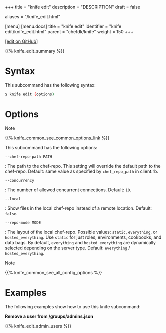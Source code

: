 +++
title = "knife edit"
description = "DESCRIPTION"
draft = false

aliases = "/knife_edit.html"

[menu]
  [menu.docs]
    title = "knife edit"
    identifier = "knife edit/knife_edit.html"
    parent = "chefdk/knife"
    weight = 150
+++    

[\[edit on
GitHub\]](https://github.com/chef/chef-web-docs/blob/master/chef_master/source/knife_edit.rst)

{{% knife_edit_summary %}}

Syntax
======

This subcommand has the following syntax:

``` bash
$ knife edit (options)
```

Options
=======

<div class="note" markdown="1">

<div class="admonition-title" markdown="1">

Note

</div>

{{% knife_common_see_common_options_link %}}

</div>

This subcommand has the following options:

`--chef-repo-path PATH`

:   The path to the chef-repo. This setting will override the default
    path to the chef-repo. Default: same value as specified by
    `chef_repo_path` in client.rb.

`--concurrency`

:   The number of allowed concurrent connections. Default: `10`.

`--local`

:   Show files in the local chef-repo instead of a remote location.
    Default: `false`.

`--repo-mode MODE`

:   The layout of the local chef-repo. Possible values: `static`,
    `everything`, or `hosted_everything`. Use `static` for just roles,
    environments, cookbooks, and data bags. By default, `everything` and
    `hosted_everything` are dynamically selected depending on the server
    type. Default: `everything` / `hosted_everything`.

<div class="note" markdown="1">

<div class="admonition-title" markdown="1">

Note

</div>

{{% knife_common_see_all_config_options %}}

</div>

Examples
========

The following examples show how to use this knife subcommand:

**Remove a user from /groups/admins.json**

{{% knife_edit_admin_users %}}
